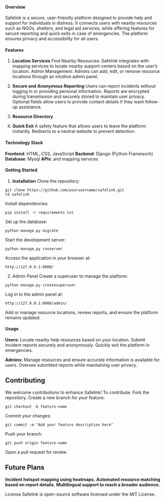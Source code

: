 #### **Overview**
Safelink is a secure, user-friendly platform designed to provide help and support for individuals in distress. 
It connects users with nearby resources such as NGOs, shelters, and legal aid services, while offering features for 
secure reporting and quick exits in case of emergencies. The platform ensures privacy and accessibility for all users.

#### **Features**
1. **Location Services**
Find Nearby Resources:
Safelink integrates with mapping services to locate nearby support centers based on the user’s location.
Admin Management:
Admins can add, edit, or remove resource locations through an intuitive admin panel.

2. **Secure and Anonymous Reporting**
Users can report incidents without logging in or providing personal information.
Reports are encrypted during transmission and securely stored to maintain user privacy.
Optional fields allow users to provide contact details if they want follow-up assistance.

3. **Resource Directory**

4. **Quick Exit**
A safety feature that allows users to leave the platform instantly.
Redirects to a neutral website to prevent detection.

#### **Technology Stack**
**Frontend**: HTML, CSS, JavaScript
**Backend**: Django (Python Framework)
**Database**: Mysql
**APIs**:  and mapping services

#### **Getting Started**
1. **Installation**
Clone the repository:

````
git clone https://github.com/yourusername/safelink.git
cd safelink
````
Install dependencies:
````
pip install -r requirements.txt

````
Set up the database:
````
python manage.py migrate
````
Start the development server:

````
python manage.py runserver
````
Access the application in your browser at:
````
http://127.0.0.1:8000/

````
2. Admin Panel
Create a superuser to manage the platform:
````
python manage.py createsuperuser
````
Log in to the admin panel at:
````
http://127.0.0.1:8000/admin/
````
Add or manage resource locations, review reports, and ensure the platform remains updated.


#### **Usage**
**Users:**
Locate nearby help resources based on your location.
Submit incident reports securely and anonymously.
Quickly exit the platform in emergencies.

**Admins:**
Manage resources and ensure accurate information is available for users.
Oversee submitted reports while maintaining user privacy.

## **Contributing**
We welcome contributions to enhance Safelink! To contribute:
Fork the repository.
Create a new branch for your feature:
````
git checkout -b feature-name
````
Commit your changes:
````
git commit -m "Add your feature description here"
````
Push your branch:
````
git push origin feature-name

````
Open a pull request for review.


## **Future Plans**
**Incident hotspot mapping using heatmaps.**
**Automated resource matching based on report details.**
**Multilingual support to reach a broader audience.**

License
Safelink is open-source software licensed under the MIT License.

   



